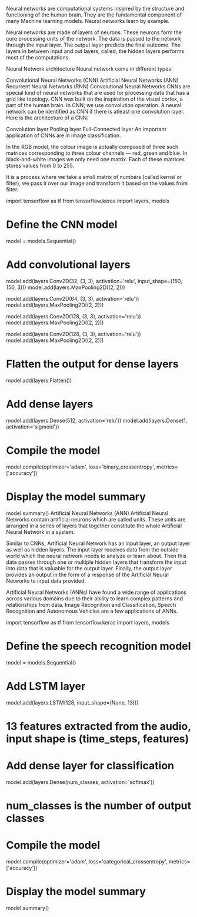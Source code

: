 Neural networks are computational systems inspired by the structure and functioning of the human brain. They are the fundamental component of many Machine learning models. Neural networks learn by example.

Neural networks are made of layers of neurons. These neurons form the core processing units of the network. The data is passed to the network through the input layer. The output layer predicts the final outcome. The layers in between input and out layers, called, the hidden layers performs most of the computations.


Neural Network architecture
Neural network come in different types:

Convolutional Neural Networks (CNN)
Artificial Neural Networks (ANN)
Recurrent Neural Networks (RNN)
Convolutional Neural Networks
CNNs are special kind of neural networks that are used for processing data that has a grid like topology. CNN was built on the inspiration of the visual cortex, a part of the human brain. In CNN, we use convolution operation. A neural network can be identified as CNN if there is atleast one convolution layer. Here is the architecture of a CNN:

Convolution layer
Pooling layer
Full-Connected layer
An important application of CNNs are in image classification.


In the RGB model, the colour image is actually composed of three such matrices corresponding to three colour channels — red, green and blue. In black-and-white images we only need one matrix. Each of these matrices stores values from 0 to 255.

It is a process where we take a small matrix of numbers (called kernel or filter), we pass it over our image and transform it based on the values from filter.

import tensorflow as tf
from tensorflow.keras import layers, models

# Define the CNN model
model = models.Sequential()

# Add convolutional layers
model.add(layers.Conv2D(32, (3, 3), activation='relu', input_shape=(150, 150, 3)))
model.add(layers.MaxPooling2D((2, 2)))

model.add(layers.Conv2D(64, (3, 3), activation='relu'))
model.add(layers.MaxPooling2D((2, 2)))

model.add(layers.Conv2D(128, (3, 3), activation='relu'))
model.add(layers.MaxPooling2D((2, 2)))

model.add(layers.Conv2D(128, (3, 3), activation='relu'))
model.add(layers.MaxPooling2D((2, 2)))

# Flatten the output for dense layers
model.add(layers.Flatten())

# Add dense layers
model.add(layers.Dense(512, activation='relu'))
model.add(layers.Dense(1, activation='sigmoid'))

# Compile the model
model.compile(optimizer='adam',
              loss='binary_crossentropy',
              metrics=['accuracy'])

# Display the model summary
model.summary()
Artificial Neural Networks (ANN)
Artificial Neural Networks contain artificial neurons which are called units. These units are arranged in a series of layers that together constitute the whole Artificial Neural Network in a system.

Similar to CNNs, Artificial Neural Network has an input layer, an output layer as well as hidden layers. The input layer receives data from the outside world which the neural network needs to analyze or learn about. Then this data passes through one or multiple hidden layers that transform the input into data that is valuable for the output layer. Finally, the output layer provides an output in the form of a response of the Artificial Neural Networks to input data provided.

Artificial Neural Networks (ANNs) have found a wide range of applications across various domains due to their ability to learn complex patterns and relationships from data. Image Recognition and Classification, Speech Recognition and Autonomous Vehicles are a few applications of ANNs.

import tensorflow as tf
from tensorflow.keras import layers, models

# Define the speech recognition model
model = models.Sequential()

# Add LSTM layer
model.add(layers.LSTM(128, input_shape=(None, 13)))  
# 13 features extracted from the audio, input shape is (time_steps, features)

# Add dense layer for classification
model.add(layers.Dense(num_classes, activation='softmax'))  
# num_classes is the number of output classes

# Compile the model
model.compile(optimizer='adam',
              loss='categorical_crossentropy',
              metrics=['accuracy'])

# Display the model summary
model.summary()
